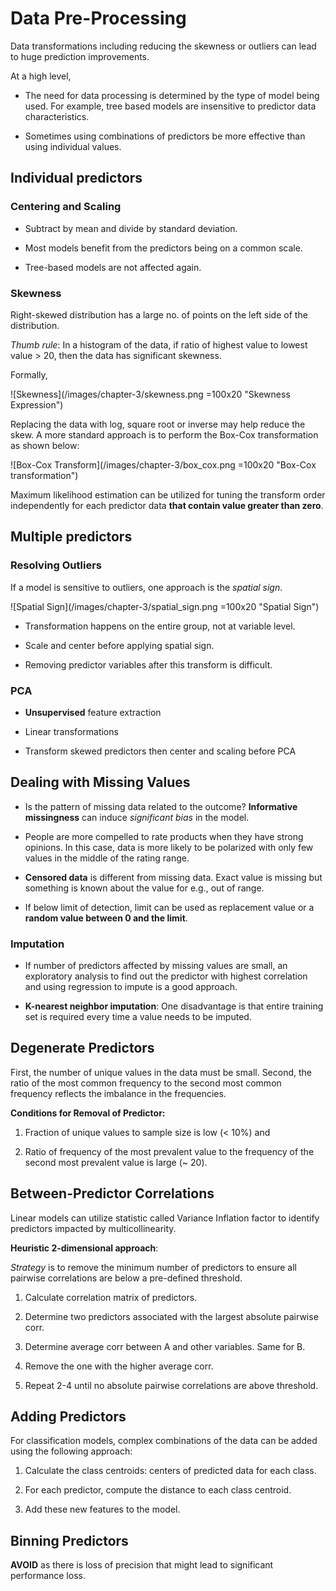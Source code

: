 # Data Pre-Processing

Data transformations including reducing the skewness or outliers can
lead to huge prediction improvements.

At a high level,

- The need for data processing is determined by the type of model being used. For
example, tree based models are insensitive to predictor data characteristics.

- Sometimes using combinations of predictors be more effective than using individual
values.

## Individual predictors

### Centering and Scaling

- Subtract by mean and divide by standard deviation.

- Most models benefit from the predictors being on a common scale.

- Tree-based models are not affected again.

### Skewness

Right-skewed distribution has a large no. of points on the left side of the distribution.

_Thumb rule_: In a histogram of the data, if ratio of highest value to lowest value > 20, then the data has
significant skewness.

Formally,

![Skewness](/images/chapter-3/skewness.png =100x20 "Skewness Expression")

Replacing the data with log, square root or inverse may help reduce the skew. A
more standard approach is to perform the Box-Cox transformation as shown below:

![Box-Cox Transform](/images/chapter-3/box_cox.png =100x20 "Box-Cox transformation")

Maximum likelihood estimation can be utilized for tuning the transform order
independently for each predictor data **that contain value greater than zero**.

## Multiple predictors

### Resolving Outliers

If a model is sensitive to outliers, one approach is the *spatial sign*.

![Spatial Sign](/images/chapter-3/spatial_sign.png =100x20 "Spatial Sign")

- Transformation happens on the entire group, not at variable level.

- Scale and center before applying spatial sign.

- Removing predictor variables after this transform is difficult.


### PCA

- **Unsupervised** feature extraction

- Linear transformations

- Transform skewed predictors then center and scaling before PCA

## Dealing with Missing Values

- Is the pattern of missing data related to the outcome? **Informative missingness**
can induce *significant bias* in the model.

- People are more compelled to rate products when they have strong opinions. In this case,
data is more likely to be polarized with only few values in the middle of the rating range.

- **Censored data** is different from missing data. Exact value is missing but something is
known about the value for e.g., out of range.

- If below limit of detection, limit can be used as replacement value or a **random value between 0 and the limit**.

### Imputation

- If number of predictors affected by missing values are small, an exploratory analysis
to find out the predictor with highest correlation and using regression to impute is a good approach.

- **K-nearest neighbor imputation**: One disadvantage is that entire training set is required
every time a value needs to be imputed.

## Degenerate Predictors

First, the number of unique values in the data must be small. Second, the ratio of the most common frequency to the second most common frequency reflects the imbalance in the frequencies.

**Conditions for Removal of Predictor:**

1. Fraction of unique values to sample size is low (< 10%) and

2. Ratio of frequency of the most prevalent value to the frequency of the second
most prevalent value is large (~ 20).

## Between-Predictor Correlations

Linear models can utilize statistic called Variance Inflation factor
to identify predictors impacted by multicollinearity.


**Heuristic 2-dimensional approach**:

*Strategy* is to remove the minimum number of predictors to ensure all pairwise
correlations are below a pre-defined threshold.

1. Calculate correlation matrix of predictors.

2. Determine two predictors associated with the largest absolute pairwise corr.

3. Determine average corr between A and other variables. Same for B.

4. Remove the one with the higher average corr.

5. Repeat 2-4 until no absolute pairwise correlations are above threshold.

## Adding Predictors

For classification models, complex combinations of the data can be added using the
following approach:

1. Calculate the class centroids: centers of predicted data for each class.

2. For each predictor, compute the distance to each class centroid.

3. Add these new features to the model.

## Binning Predictors

**AVOID** as there is loss of precision that might lead to significant
performance loss.
